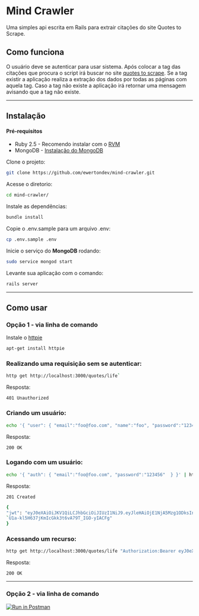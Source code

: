 # Mind Crawler

Uma simples api escrita em Rails para extrair citações do site Quotes to Scrape.

## Como funciona

 O usuário deve se autenticar para usar sistema. Após colocar a tag das citações que procura o script irá buscar no site [quotes to scrape](http://quotes.toscrape.com/).
 Se a tag existir a aplicação realiza a extração dos dados por todas as páginas com aquela tag. Caso a tag não existe a aplicação irá retornar uma  mensagem avisando que a tag não existe.

---
## Instalação

#### **Pré-requisitos**

- Ruby 2.5 - Recomendo instalar com o [RVM](https://rvm.io/)
- MongoDB - [Instalação do MongoDB](https://docs.mongodb.com/manual/administration/install-community/)

Clone o projeto:

```bash 
git clone https://github.com/ewertondev/mind-crawler.git 
```
Acesse o diretorio:

```bash 
cd mind-crawler/
```

Instale as dependências:

```bash
bundle install
```

Copie o .env.sample para um arquivo .env:

```bash
cp .env.sample .env
```

Inicie o serviço do **MongoDB** rodando:

```bash
sudo service mongod start
```

 Levante sua aplicação com o comando:

```bash
rails server
```
---


## Como usar

### Opção 1 - via linha de comando

Instale o [httpie](https://github.com/jakubroztocil/httpie#installation)

```bash
apt-get install httpie
```


### Realizando uma requisição sem se autenticar:

```bash
http get http://localhost:3000/quotes/life`
```

Resposta:

`401 Unauthorized`



### Criando um usuário:

```bash
echo '{ "user": { "email":"foo@foo.com", "name":"foo", "password":"123456"  } }' | http post http://localhost:3000/signup`
```

Resposta: 

`200 OK`





### **Logando com um usuário:**

```bash
echo '{ "auth": { "email":"foo@foo.com", "password":"123456"  } }' | http post http://localhost:3000/user_token
```

Resposta:  

`201 Created`

```bash
{
"jwt": "eyJ0eXAiOiJKV1QiLCJhbGciOiJIUzI1NiJ9.eyJleHAiOjE1NjA5Mzg1ODksInN1YiI6eyIkb2lkIjoiNWQwOGI1ZmQ2YjBmODgzNDJjYzNhM2FkIn19.4q5k$`
`U1a-kl5H637jKmIcGkk3t6vA79T_IGO-yIACFg"
}
```

### Acessando um recurso:

```bash 
http get http://localhost:3000/quotes/life "Authorization:Bearer eyJ0eXAiOiJKV1QiLCJhbGciOiJIUzI1NiJ9.eyJleHAiOjE1NjA5MTg0ODgsInN1YiI6eyIkb2lkIjoiNWQwODY4MTE2YjBmODg3YmFhYjZkOWFlIn19.ARfP3EfzIt9pEc0eyIcgkKe4GUNIoTE5I7aexPgOpJQ"
```

Resposta:

 `200 OK` 

---

### Opção 2 - via linha de comando


[![Run in Postman](https://run.pstmn.io/button.svg)](https://app.getpostman.com/run-collection/a7dbd3a1bb6729add572)